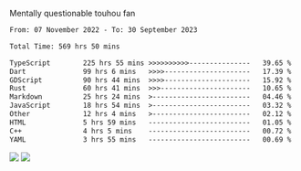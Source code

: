 Mentally questionable touhou fan



<!--START_SECTION:waka-->

```txt
From: 07 November 2022 - To: 30 September 2023

Total Time: 569 hrs 50 mins

TypeScript        225 hrs 55 mins >>>>>>>>>>---------------   39.65 %
Dart              99 hrs 6 mins   >>>>---------------------   17.39 %
GDScript          90 hrs 44 mins  >>>>---------------------   15.92 %
Rust              60 hrs 41 mins  >>>----------------------   10.65 %
Markdown          25 hrs 24 mins  >------------------------   04.46 %
JavaScript        18 hrs 54 mins  >------------------------   03.32 %
Other             12 hrs 4 mins   >------------------------   02.12 %
HTML              5 hrs 59 mins   -------------------------   01.05 %
C++               4 hrs 5 mins    -------------------------   00.72 %
YAML              3 hrs 55 mins   -------------------------   00.69 %
```

<!--END_SECTION:waka-->

![](https://posei.me/horse_going_hard.gif)
![](https://posei.me/horse_going_hard.gif)

